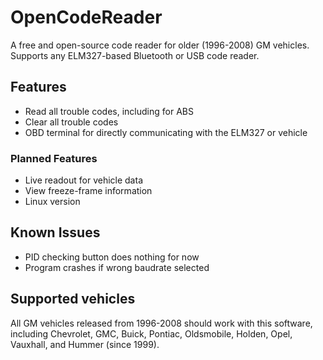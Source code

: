 # OpenCodeReader
A free and open-source code reader for older (1996-2008) GM vehicles.
Supports any ELM327-based Bluetooth or USB code reader.

## Features
- Read all trouble codes, including for ABS
- Clear all trouble codes
- OBD terminal for directly communicating with the ELM327 or vehicle
### Planned Features
- Live readout for vehicle data
- View freeze-frame information
- Linux version

## Known Issues
- PID checking button does nothing for now
- Program crashes if wrong baudrate selected

## Supported vehicles
All GM vehicles released from 1996-2008 should work with this software, including Chevrolet, GMC, Buick, Pontiac, Oldsmobile, Holden, Opel, Vauxhall, and Hummer (since 1999).
